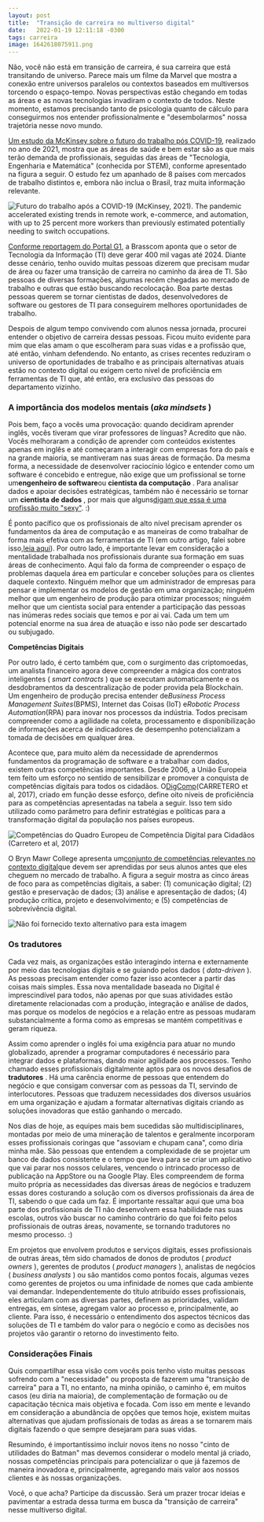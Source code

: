 ```yaml
---
layout: post
title:  "Transição de carreira no multiverso digital"
date:   2022-01-19 12:11:18 -0300
tags: carreira
image: 1642618075911.png
---
```

Não, você não está em transição de carreira, é sua carreira que está transitando de universo. Parece mais um filme da Marvel que mostra a conexão entre universos paralelos ou contextos baseados em multiversos torcendo o espaço-tempo. Novas perspectivas estão chegando em todas as áreas e as novas tecnologias invadiram o contexto de todos. Neste momento, estamos precisando tanto de psicologia quanto de cálculo para conseguirmos nos entender profissionalmente e "desembolarmos" nossa trajetória nesse novo mundo.

[Um estudo da McKinsey sobre o futuro do trabalho pós COVID-19](https://www.mckinsey.com/featured-insights/future-of-work/the-future-of-work-after-covid-19), realizado no ano de 2021, mostra que as áreas de saúde e bem estar são as que mais terão demanda de profissionais, seguidas das áreas de "Tecnologia, Engenharia e Matemática" (conhecida por STEM), conforme apresentado na figura a seguir. O estudo fez um apanhado de 8 países com mercados de trabalho distintos e, embora não inclua o Brasil, traz muita informação relevante.

![Futuro do trabalho após a COVID-19 (McKinsey, 2021). The pandemic accelerated existing trends in remote work, e-commerce, and automation, with up to 25 percent more workers than previously estimated potentially needing to switch occupations.](https://media.licdn.com/dms/image/C4E12AQGm2JTTX6jCCA/article-inline_image-shrink_1500_2232/0/1637728691070?e=1718236800&v=beta&t=7r9wNgZF30H2Kc7eOQa3l9jqZWY96BC5a7u7OAYgbxU)

[Conforme reportagem do Portal G1](https://g1.globo.com/sp/sao-paulo/noticia/2021/09/30/setor-de-tecnologia-deve-gerar-400-mil-vagas-no-estado-de-sp-ate-2024-estima-associacao.ghtml), a Brasscom aponta que o setor de Tecnologia da Informação (TI) deve gerar 400 mil vagas até 2024. Diante desse cenário, tenho ouvido muitas pessoas dizerem que precisam mudar de área ou fazer uma transição de carreira no caminho da área de TI. São pessoas de diversas formações, algumas recém chegadas ao mercado de trabalho e outras que estão buscando recolocação. Boa parte destas pessoas querem se tornar cientistas de dados, desenvolvedores de software ou gestores de TI para conseguirem melhores oportunidades de trabalho.

Despois de algum tempo convivendo com alunos nessa jornada, procurei entender o objetivo de carreira dessas pessoas. Ficou muito evidente para mim que elas amam o que escolheram para suas vidas e a profissão que, até então, vinham defendendo. No entanto, as crises recentes reduziram o universo de oportunidades de trabalho e as principais alternativas atuais estão no contexto digital ou exigem certo nível de proficiência em ferramentas de TI que, até então, era exclusivo das pessoas do departamento vizinho.

### A importância dos modelos mentais (*aka* *mindsets* )

Pois bem, faço a vocês uma provocação: quando decidiram aprender inglês, vocês tiveram que virar professores de línguas? Acredito que não. Vocês melhoraram a condição de aprender com conteúdos existentes apenas em inglês e até começaram a interagir com empresas fora do país e na grande maioria, se mantiveram nas suas áreas de formação. Da mesma forma, a necessidade de desenvolver raciocínio lógico e entender como um software é concebido e entregue, não exige que um profissional se torne um**engenheiro de software**ou **cientista da computação** . Para analisar dados e apoiar decisões estratégicas, também não é necessário se tornar um **cientista de dados** , por mais que alguns[digam que essa é uma profissão muito &#34;sexy&#34;](https://hbr.org/2012/10/data-scientist-the-sexiest-job-of-the-21st-century). :)

É ponto pacífico que os profissionais de alto nível precisam aprender os fundamentos da área de computação e as maneiras de como trabalhar de forma mais efetiva com as ferramentas de TI (em outro artigo, falei sobre isso,[leia aqui](https://www.linkedin.com/pulse/porque-preciso-aprender-programar-rommel-carneiro/)). Por outro lado, é importante levar em consideração a mentalidade trabalhada nos profissionais durante sua formação em suas áreas de conhecimento. Aqui falo da forma de compreender o espaço de problemas daquela área em particular e conceber soluções para os clientes daquele contexto. Ninguém melhor que um administrador de empresas para pensar e implementar os modelos de gestão em uma organização; ninguém melhor que um engenheiro de produção para otimizar processos; ninguém melhor que um cientista social para entender a participação das pessoas nas inúmeras redes sociais que temos e por ai vai. Cada um tem um potencial enorme na sua área de atuação e isso não pode ser descartado ou subjugado.

**Competências Digitais**

Por outro lado, é certo também que, com o surgimento das criptomoedas, um analista financeiro agora deve compreender a mágica dos contratos inteligentes ( *smart contracts* ) que se executam automaticamente e os desdobramentos da descentralização de poder provida pela Blockchain. Um engenheiro de produção precisa entender de*Business Process Management Suites*(BPMS), Internet das Coisas (IoT) e*Robotic Process Automation*(RPA) para inovar nos processos da indústria. Todos precisam compreender como a agilidade na coleta, processamento e disponibilização de informações acerca de indicadores de desempenho potencializam a tomada de decisões em qualquer área.

Acontece que, para muito além da necessidade de aprendermos fundamentos da programação de software e a trabalhar com dados, existem outras competências importantes. Desde 2006, a União Europeia tem feito um esforço no sentido de sensibilizar e promover a conquista de competências digitais para todos os cidadãos. O[DigComp](https://publications.jrc.ec.europa.eu/repository/handle/JRC106281)(CARRETERO et al, 2017), criado em função desse esforço, define oito níveis de proficiência para as competências apresentadas na tabela a seguir. Isso tem sido utilizado como parâmetro para definir estratégias e políticas para a transformação digital da população nos países europeus.

![Competências do Quadro Europeu de Competência Digital para Cidadãos (Carretero et al, 2017) ](https://media.licdn.com/dms/image/C4D12AQHfzlYi5jnReQ/article-inline_image-shrink_1000_1488/0/1642604773283?e=1718236800&v=beta&t=opNbKKeVKSS3m8jBXMEI0LFhmF8C-hqXnidJWpPrqTM)

O Bryn Mawr College apresenta um[conjunto de competências relevantes no contexto digital](https://www.brynmawr.edu/digitalcompetencies/what-are-digital-competencies)que devem ser aprendidas por seus alunos antes que eles cheguem no mercado de trabalho. A figura a seguir mostra as cinco áreas de foco para as competências digitais, a saber: (1) comunicação digital; (2) gestão e preservação de dados; (3) análise e apresentação de dados; (4) produção crítica, projeto e desenvolvimento; e (5) competências de sobrevivência digital.

![Não foi fornecido texto alternativo para esta imagem](https://media.licdn.com/dms/image/C4E12AQF0qNpstdVgKg/article-inline_image-shrink_1500_2232/0/1637731032591?e=1718236800&v=beta&t=iZ7IMFoyUeMIVWpNICdHgIPSEhom49YbBgNsLc8h-bo)

### Os tradutores

Cada vez mais, as organizações estão interagindo interna e externamente por meio das tecnologias digitais e se guiando pelos dados ( *data-driven* ). As pessoas precisam entender como fazer isso acontecer a partir das coisas mais simples. Essa nova mentalidade baseada no Digital é imprescindível para todos, não apenas por que suas atividades estão diretamente relacionadas com a produção, integração e análise de dados, mas porque os modelos de negócios e a relação entre as pessoas mudaram substancialmente a forma como as empresas se mantém competitivas e geram riqueza.

Assim como aprender o inglês foi uma exigência para atuar no mundo globalizado, aprender a programar computadores é necessário para integrar dados e plataformas, dando maior agilidade aos processos. Tenho chamado esses profissionais digitalmente aptos para os novos desafios de **tradutores** . Há uma carência enorme de pessoas que entendem do negócio e que consigam conversar com as pessoas da TI, servindo de interlocutores. Pessoas que traduzem necessidades dos diversos usuários em uma organização e ajudam a formatar alternativas digitais criando as soluções inovadoras que estão ganhando o mercado.

Nos dias de hoje, as equipes mais bem sucedidas são multidisciplinares, montadas por meio de uma mineração de talentos e geralmente incorporam esses profissionais coringas que "assoviam e chupam cana", como diria minha mãe. São pessoas que entendem a complexidade de se projetar um banco de dados consistente e o tempo que leva para se criar um aplicativo que vai parar nos nossos celulares, vencendo o intrincado processo de publicação na AppStore ou na Google Play. Eles compreendem de forma muito própria as necessidades das diversas áreas de negócios e traduzem essas dores costurando a solução com os diversos profissionais da área de TI, sabendo o que cada um faz. É importante ressaltar aqui que uma boa parte dos profissionais de TI não desenvolvem essa habilidade nas suas escolas, outros vão buscar no caminho contrário do que foi feito pelos profissionais de outras áreas, novamente, se tornando tradutores no mesmo processo. :)

Em projetos que envolvem produtos e serviços digitais, esses profissionais de outras áreas, têm sido chamados de donos de produtos ( *product owners* ), gerentes de produtos ( *product managers* ), analistas de negócios ( *business analysts* ) ou são mantidos como pontos focais, algumas vezes como gerentes de projetos ou uma infinidade de nomes que cada ambiente vai demandar. Independentemente do título atribuído esses profissionais, eles articulam com as diversas partes, definem as prioridades, validam entregas, em síntese, agregam valor ao processo e, principalmente, ao cliente. Para isso, é necessário o entendimento dos aspectos técnicos das soluções de TI e também do valor para o negócio e como as decisões nos projetos vão garantir o retorno do investimento feito.

### Considerações Finais

Quis compartilhar essa visão com vocês pois tenho visto muitas pessoas sofrendo com a "necessidade" ou proposta de fazerem uma "transição de carreira" para a TI, no entanto, na minha opinião, o caminho é, em muitos casos (eu diria na maioria), de complementação de formação ou de capacitação técnica mais objetiva e focada. Com isso em mente e levando em consideração a abundância de opções que temos hoje, existem muitas alternativas que ajudam profissionais de todas as áreas a se tornarem mais digitais fazendo o que sempre desejaram para suas vidas.

Resumindo, é importantíssimo incluir novos itens no nosso "cinto de utilidades do Batman" mas devemos considerar o modelo mental já criado, nossas competências principais para potencializar o que já fazemos de maneira inovadora e, principalmente, agregando mais valor aos nossos clientes e às nossas organizações.

Você, o que acha? Participe da discussão. Será um prazer trocar ideias e pavimentar a estrada dessa turma em busca da "transição de carreira" nesse multiverso digital.
